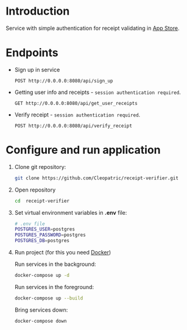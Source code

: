 # Introduction
Service with simple authentication  for receipt validating in [App Store](https://developer.apple.com/documentation/appstorereceipts/verifyreceipt).

# Endpoints
- Sign up in service
    ```http
    POST http://0.0.0.0:8080/api/sign_up
    ```
-  Getting user info and receipts - `session authentication required`.
    ```http
    GET http://0.0.0.0:8080/api/get_user_receipts
    ```
- Verify receipt - `session authentication required`.
    ```http
    POST http://0.0.0.0:8080/api/verify_receipt
    ```
    

# Configure and run application
1.  Clone git repository:
    ```sh
    git clone https://github.com/Cleopatric/receipt-verifier.git
    ```

2.  Open repository
    ```sh
    cd  receipt-verifier
    ```

3.  Set virtual environment variables in **.env** file:
    ```sh
    # .env file
    POSTGRES_USER=postgres
    POSTGRES_PASSWORD=postgres
    POSTGRES_DB=postgres
    ```

4.  Run project (for this you need [Docker](https://docs.docker.com/compose/install/))
    
    Run services in the background:
    ```sh
    docker-compose up -d
    ```
    
    Run services in the foreground:
    ```sh
    docker-compose up --build
    ```
    
    Bring services down:
    ```sh
    docker-compose down
    ```
